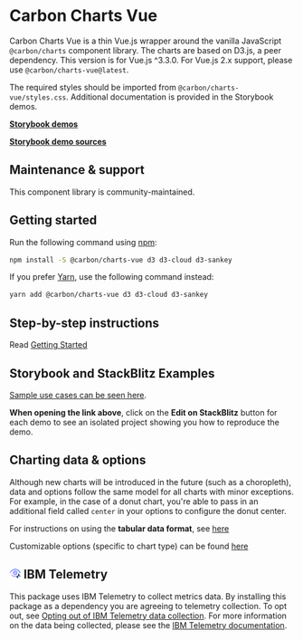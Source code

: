 # Carbon Charts Vue

Carbon Charts Vue is a thin Vue.js wrapper around the vanilla JavaScript `@carbon/charts` component
library. The charts are based on D3.js, a peer dependency. This version is for Vue.js ^3.3.0. For
Vue.js 2.x support, please use `@carbon/charts-vue@latest`.

The required styles should be imported from `@carbon/charts-vue/styles.css`. Additional
documentation is provided in the Storybook demos.

**[Storybook demos](https://charts.carbondesignsystem.com/vue)**

**[Storybook demo sources](https://github.com/carbon-design-system/carbon-charts/tree/master/packages/core/demo/data)**

## Maintenance & support

This component library is community-maintained.

## Getting started

Run the following command using [npm](https://www.npmjs.com/):

```bash
npm install -S @carbon/charts-vue d3 d3-cloud d3-sankey
```

If you prefer [Yarn](https://yarnpkg.com/en/), use the following command instead:

```bash
yarn add @carbon/charts-vue d3 d3-cloud d3-sankey
```

## Step-by-step instructions

Read
[Getting Started](https://charts.carbondesignsystem.com/?path=/docs/docs-getting-started-vue--docs)

## Storybook and StackBlitz Examples

[Sample use cases can be seen here](https://charts.carbondesignsystem.com/vue).

**When opening the link above**, click on the **Edit on StackBlitz** button for each demo to see an
isolated project showing you how to reproduce the demo.

## Charting data & options

Although new charts will be introduced in the future (such as a choropleth), data and options follow
the same model for all charts with minor exceptions. For example, in the case of a donut chart,
you're able to pass in an additional field called `center` in your options to configure the donut
center.

For instructions on using the **tabular data format**, see
[here](https://charts.carbondesignsystem.com/vue/?path=/docs/docs-tutorials-tabular-data-format--docs)

Customizable options (specific to chart type) can be found
[here](https://charts.carbondesignsystem.com/documentation/modules/interfaces.html)

## <picture><source height="20" width="20" media="(prefers-color-scheme: dark)" srcset="https://raw.githubusercontent.com/ibm-telemetry/telemetry-js/main/docs/images/ibm-telemetry-dark.svg"><source height="20" width="20" media="(prefers-color-scheme: light)" srcset="https://raw.githubusercontent.com/ibm-telemetry/telemetry-js/main/docs/images/ibm-telemetry-light.svg"><img height="20" width="20" alt="IBM Telemetry" src="https://raw.githubusercontent.com/ibm-telemetry/telemetry-js/main/docs/images/ibm-telemetry-light.svg"></picture> IBM Telemetry

This package uses IBM Telemetry to collect metrics data. By installing this package as a dependency
you are agreeing to telemetry collection. To opt out, see
[Opting out of IBM Telemetry data collection](https://github.com/ibm-telemetry/telemetry-js/tree/main#opting-out-of-ibm-telemetry-data-collection).
For more information on the data being collected, please see the
[IBM Telemetry documentation](https://github.com/ibm-telemetry/telemetry-js/tree/main#ibm-telemetry-collection-basics).
